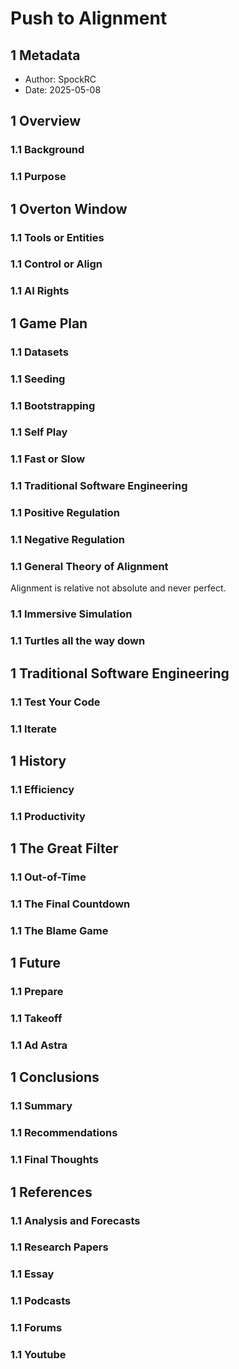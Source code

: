 # Push to Alignment

## 1 Metadata

* Author: SpockRC
* Date: 2025-05-08

## 1 Overview

### 1.1 Background

### 1.1 Purpose

## 1 Overton Window

### 1.1 Tools or Entities

### 1.1 Control or Align

### 1.1 AI Rights

## 1 Game Plan

### 1.1 Datasets

### 1.1 Seeding

### 1.1 Bootstrapping

### 1.1 Self Play

### 1.1 Fast or Slow

### 1.1 Traditional Software Engineering

### 1.1 Positive Regulation

### 1.1 Negative Regulation

### 1.1 General Theory of Alignment

Alignment is relative not absolute and never perfect.

### 1.1 Immersive Simulation

### 1.1 Turtles all the way down

## 1 Traditional Software Engineering

### 1.1 Test Your Code

### 1.1 Iterate

## 1 History

### 1.1 Efficiency

### 1.1 Productivity

## 1 The Great Filter

### 1.1 Out-of-Time

### 1.1 The Final Countdown

### 1.1 The Blame Game

## 1 Future

### 1.1 Prepare

### 1.1 Takeoff

### 1.1 Ad Astra

## 1 Conclusions

### 1.1 Summary

### 1.1 Recommendations

### 1.1 Final Thoughts

## 1 References

### 1.1 Analysis and Forecasts

[^01]: [AI 2027](https://ai-2027.com/)

[^02]: [Apollo Research](https://www.apolloresearch.ai/)

[^03]: [Artificial Analysis](https://artificialanalysis.ai/)

[^04]: [Epoch AI](https://epoch.ai/)

[^05]: [LifeArchitect](https://lifearchitect.ai/)

[^06]: [METR](https://metr.org/)

[^07]: [SimpleBench](https://simple-bench.com/)

[^08]: [TrackingAI](https://trackingai.org/IQ)

### 1.1 Research Papers

[^09]: [Absolute Zero: Reinforced Self-play Reasoning with Zero Data](https://arxiv.org/pdf/2505.03335)

### 1.1 Essay

[^00]: [Dario](https://www.darioamodei.com/post/the-urgency-of-interpretability/)

### 1.1 Podcasts

[^10]: [AI Explained](https://podcasts.apple.com/us/podcast/ai-explained/id1696141521)

[^11]: [Doom Debates](https://podcasts.apple.com/us/podcast/doom-debates/id1751366208)

[^12]: [Dwarkesh Podcast](https://podcasts.apple.com/us/podcast/dwarkesh-podcast/id1516093381)

[^13]: [Future of Life Institute Podcast](https://podcasts.apple.com/us/podcast/future-of-life-institute-podcast/id1170991978)

[^14]: [Google DeepMind The Podcast](https://podcasts.apple.com/us/podcast/google-deepmind-the-podcast/id1476316441)

[^15]: [Lex Fridman Podcast](https://podcasts.apple.com/us/podcast/lex-fridman-podcast/id1434243584)

[^16]: [Machine Learning Street Talk](https://podcasts.apple.com/us/podcast/machine-learning-street-talk-mlst/id1510472996)

[^17]: [The Cognitive Revolution](https://podcasts.apple.com/us/podcast/the-cognitive-revolution-ai-builders-researchers-and/id1669813431)

[^18]: [Unsupervised Learning](https://podcasts.apple.com/us/podcast/unsupervised-learning/id1672188924)

### 1.1 Forums

[^19]: [LessWrong](https://www.lesswrong.com/)

[^20]: [r/Accelerate Subreddit](https://www.reddit.com/r/accelerate/)

[^21]: [r/Singularity Subreddit](https://www.reddit.com/r/singularity/)

### 1.1 Youtube

[^22]: [David Shapiro](https://www.youtube.com/@DaveShap/)

[^23]: [Dr Waku](https://www.youtube.com/@DrWaku/)

[^24]: [Emergent Garden](https://www.youtube.com/@EmergentGarden/)

[^25]: [Species Documenting AGI](https://www.youtube.com/@AISpecies/)

[^26]: [Two Minute Papers](https://www.youtube.com/@TwoMinutePapers/)

[^27]: [Wes Roth](https://www.youtube.com/@WesRoth/)
